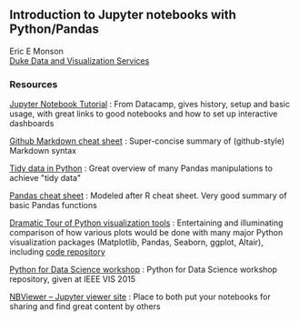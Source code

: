 ## Introduction to Jupyter notebooks with Python/Pandas

Eric E Monson  
[Duke Data and Visualization Services](http://library.duke.edu/data)

### Resources

[Jupyter Notebook Tutorial](https://www.datacamp.com/community/tutorials/tutorial-jupyter-notebook)
: From Datacamp, gives history, setup and basic usage, with great links to good notebooks
and how to set up interactive dashboards

[Github Markdown cheat sheet](https://guides.github.com/pdfs/markdown-cheatsheet-online.pdf)
: Super-concise summary of (github-style) Markdown syntax

[Tidy data in Python](http://www.jeannicholashould.com/tidy-data-in-python.html)
: Great overview of many Pandas manipulations to achieve "tidy data"

[Pandas cheat sheet](https://github.com/pandas-dev/pandas/blob/master/doc/cheatsheet/Pandas_Cheat_Sheet.pdf)
: Modeled after R cheat sheet. Very good summary of basic Pandas functions

[Dramatic Tour of Python visualization tools](https://dansaber.wordpress.com/2016/10/02/a-dramatic-tour-through-pythons-data-visualization-landscape-including-ggplot-and-altair/)
: Entertaining and illuminating comparison of how various plots would be done with many major
Python visualization packages (Matplotlib, Pandas, Seaborn, ggplot, Altair), including
[code repository](https://github.com/dsaber/py-viz-blog)

[Python for Data Science workshop](https://github.com/stefanv/ds_intro)
: Python for Data Science workshop repository, given at IEEE VIS 2015

[NBViewer – Jupyter viewer site](http://nbviewer.jupyter.org/)
: Place to both put your notebooks for sharing and find great content by others

